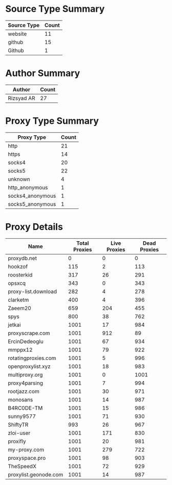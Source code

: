 # Source Type Summary

| Source Type | Count |
|-------------|-------|
| website | 11 |
| github | 15 |
| Github | 1 |


# Author Summary

| Author | Count |
|--------|-------|
| Rizsyad AR | 27 |


# Proxy Type Summary

| Proxy Type | Count |
|------------|-------|
| http | 21 |
| https | 14 |
| socks4 | 20 |
| socks5 | 22 |
| unknown | 4 |
| http_anonymous | 1 |
| socks4_anonymous | 1 |
| socks5_anonymous | 1 |


# Proxy Details

| Name | Total Proxies | Live Proxies | Dead Proxies |
|------|---------------|--------------|---------------|
| proxydb.net | 0 | 0 | 0 |
| hookzof | 115 | 2 | 113 |
| roosterkid | 317 | 26 | 291 |
| opsxcq | 343 | 0 | 343 |
| proxy-list.download | 282 | 4 | 278 |
| clarketm | 400 | 4 | 396 |
| Zaeem20 | 659 | 204 | 455 |
| spys | 800 | 38 | 762 |
| jetkai | 1001 | 17 | 984 |
| proxyscrape.com | 1001 | 912 | 89 |
| ErcinDedeoglu | 1001 | 67 | 934 |
| mmppx12 | 1001 | 79 | 922 |
| rotatingproxies.com | 1001 | 5 | 996 |
| openproxylist.xyz | 1001 | 18 | 983 |
| multiproxy.org | 1001 | 0 | 1001 |
| proxy4parsing | 1001 | 7 | 994 |
| rootjazz.com | 1001 | 30 | 971 |
| monosans | 1001 | 14 | 987 |
| B4RC0DE-TM | 1001 | 15 | 986 |
| sunny9577 | 1001 | 71 | 930 |
| ShiftyTR | 993 | 26 | 967 |
| zloi-user | 1001 | 171 | 830 |
| proxifly | 1001 | 20 | 981 |
| my-proxy.com | 1001 | 279 | 722 |
| proxyspace.pro | 1001 | 98 | 903 |
| TheSpeedX | 1001 | 72 | 929 |
| proxylist.geonode.com | 1001 | 14 | 987 |
